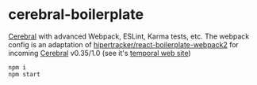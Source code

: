 # cerebral-boilerplate

[Cerebral](http://www.cerebraljs.com) with advanced Webpack, ESLint, Karma tests, etc. The webpack config is an adaptation of [hipertracker/react-boilerplate-webpack2](https://bitbucket.org/hipertracker/react-boilerplate-webpack2) for incoming [Cerebral](http://www.cerebraljs.com/) v0.35/1.0 (see it's [temporal web site](https://cerebralwebsite2.herokuapp.com))

```
npm i
npm start
```
